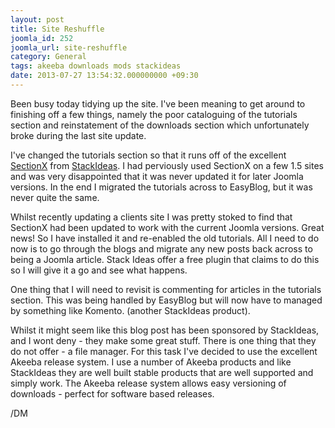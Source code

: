 ```yaml
---
layout: post
title: Site Reshuffle
joomla_id: 252
joomla_url: site-reshuffle
category: General
tags: akeeba downloads mods stackideas
date: 2013-07-27 13:54:32.000000000 +09:30
---
```

<p>Been busy today tidying up the site. I've been meaning to get around to finishing off a few things, namely the poor cataloguing of the tutorials section and reinstatement of the downloads section which unfortunately broke during the last site update.</p>
<p>I've changed the tutorials section so that it runs off of the excellent <a href="http://stackideas.com/sectionex" target="_blank" title="http://stackideas.com/sectionex">SectionX</a> from <a href="http://stackideas.com" target="_blank" title="http://stackideas.com">StackIdeas</a>. I had perviously used SectionX on a few 1.5 sites and was very disappointed that it was never updated it for later Joomla versions. In the end I migrated the tutorials across to EasyBlog, but it was never quite the same.</p>
<p>Whilst recently updating a clients site I was pretty stoked to find that SectionX had been updated to work with the current Joomla versions. Great news! So I have installed it and re-enabled the old tutorials. All I need to do now is to go through the blogs and migrate any new posts back across to being a Joomla article. Stack Ideas offer a free plugin that claims to do this so I will give it a go and see what happens.</p>
<p>One thing that I will need to revisit is commenting for articles in the tutorials section. This was being handled by EasyBlog but will now have to managed by something like Komento. (another StackIdeas product).</p>
<p>Whilst it might seem like this blog post has been sponsored by StackIdeas, and I wont deny - they make some great stuff. There is one thing that they do not offer - a file manager. For this task I've decided to use the excellent Akeeba release system. I use a number of Akeeba products and like StackIdeas they are well built stable products that are well supported and simply work.&nbsp;The Akeeba release system allows easy versioning of downloads - perfect for software based releases.</p>
<p>/DM</p>
